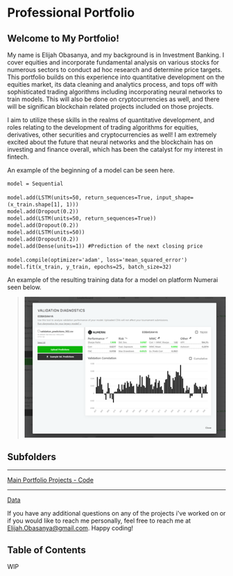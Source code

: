 # Professional Portfolio #

## Welcome to My Portfolio! ##

My name is Elijah Obasanya, and my background is in Investment Banking. I cover equities and incorporate fundamental analysis on various stocks for numerous sectors to conduct ad hoc research and determine price targets. This portfolio builds on this experience into quantitative development on the equities market, its data cleaning and analytics process, and tops off with sophisticated trading algorithms including incorporating neural networks to train models. This will also be done on cryptocurrencies as well, and there will be significan blockchain related projects included on those projects. 

I aim to utilize these skills in the realms of quantitative development, and roles relating to the development of trading algorithms for equities, derivatives, other securities and cryptocurrencies as well! I am extremely excited about the future that neural networks and the blockchain has on investing and finance overall, which has been the catalyst for my interest in fintech. 

An example of the beginning of a model can be seen here. 
```
model = Sequential

model.add(LSTM(units=50, return_sequences=True, input_shape=(x_train.shape[1], 1)))
model.add(Dropout(0.2))
model.add(LSTM(units=50, return_sequences=True))
model.add(Dropout(0.2))
model.add(LSTM(units=50))
model.add(Dropout(0.2))
model.add(Dense(units=1)) #Prediction of the next closing price 

model.compile(optimizer='adam', loss='mean_squared_error')
model.fit(x_train, y_train, epochs=25, batch_size=32)  

```
An example of the resulting training data for a model on platform Numerai seen below. 

>![Model Output Results](modelresult.png)

## Subfolders ##


---
[Main Portfolio Projects - Code](https://github.com/eobasanya/Professional-Portfolio/tree/main/code)

---
[Data](https://github.com/eobasanya/Professional-Portfolio/tree/main/data)



If you have any additional questions on any of the projects i've worked on or if you would like to reach me personally, feel free to reach me at Elijah.Obasanya@gmail.com. Happy coding!  

## Table of Contents ##
WIP

